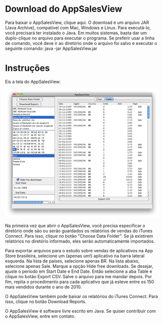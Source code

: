 # Download do AppSalesView

Para baixar o AppSalesView, clique aqui. O download é um arquivo JAR (Java Archive), compatível com Mac, Windows e Linux. Para executá-lo, você precisará ter instalado o Java. Em muitos sistemas, basta dar um duplo-clique no arquivo para executar o programa. Se preferir usar a linha de comando, você deve ir ao diretório onde o arquivo foi salvo e executar o seguinte comando: java -jar AppSalesView.jar

# Instruções

Eis a tela do AppSalesView:

![](AppSalesView-instrucoes.png)

Na primeira vez que abrir o AppSalesView, você precisa especificar o diretório onde são ou serão guardados os relatórios de vendas do iTunes Connect. Para isso, clique no botão "Choose Data Folder". Se já existirem relatórios no diretório informado, eles serão automaticamente importados.

Para exportar arquivos para o estudo sobre vendas de aplicativos na App Store brasileira, selecione um (apenas um!) aplicativo na barra lateral esquerda. Na lista de países, selecione apenas BR. Na lista abaixo, selecione apenas Sale. Marque a opção Hide free downloads. Se desejar, ajuste o período em Start Date e End Date. Então selecione a aba Table e clique no botão Export CSV. Salve o arquivo para me mandar depois. Por fim, repita o procedimento para cada aplicativo que já esteve entre os 150 mais vendidos durante o ano de 2010.

O AppSalesView também pode baixar os relatórios do iTunes Connect. Para isso, clique no botão Download Reports.

O AppSalesView é software livre escrito em Java. Se quiser contribuir com o AppSalesView, entre em contato.

